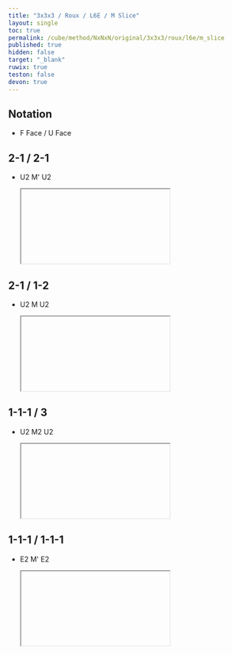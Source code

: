 ```yaml
---
title: "3x3x3 / Roux / L6E / M Slice"
layout: single
toc: true
permalink: /cube/method/NxNxN/original/3x3x3/roux/l6e/m_slice
published: true
hidden: false
target: "_blank"
ruwix: true
teston: false
devon: true
---
```

<span
  id     = "cube"
  teston = "{{page.teston}}"
  devon  = "{{page.devon}}"
  solved = "L* R*" >
</span>

<head>
  <base target = "{{page.target}}">
</head>



## Notation

- F Face / U Face



## 2-1 / 2-1

- U2 M' U2

  <iframe
    alg        = "U2' M' U2'"
    setupmoves = "x'"
  ></iframe>



## 2-1 / 1-2

- U2 M U2

  <iframe
    alg        = "U2' M U2'"
    setupmoves = "x"
  ></iframe>



## 1-1-1 / 3

- U2 M2 U2

  <iframe
    alg        = "U2' M2' U2'"
    setupmoves = "x2"
  ></iframe>



## 1-1-1 / 1-1-1

- E2 M' E2

  <iframe
    alg        = "E2' M' E2'"
    setupmoves = "x"
  ></iframe>
